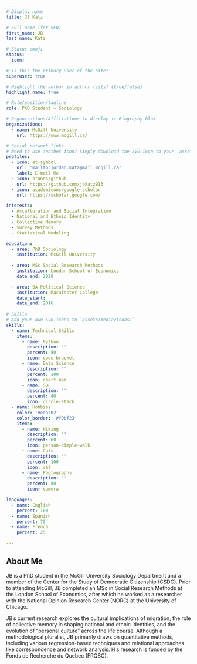 ```yaml
---
# Display name
title: JB Katz

# Full name (for SEO)
first_name: JB
last_name: Katz

# Status emoji
status:
  icon: 

# Is this the primary user of the site?
superuser: true

# Highlight the author in author lists? (true/false)
highlight_name: true

# Role/position/tagline
role: PhD Student ~ Sociology

# Organizations/Affiliations to display in Biography blox
organizations:
  - name: McGill University
    url: https://www.mcgill.ca/

# Social network links
# Need to use another icon? Simply download the SVG icon to your `assets/media/icons/` folder.
profiles:
  - icon: at-symbol
    url: 'mailto:jordan.katz@mail.mcgill.ca'
    label: E-mail Me
  - icon: brands/github
    url: https://github.com/jbkatz913
  - icon: academicons/google-scholar
    url: https://scholar.google.com/

interests:
  - Acculturation and Social Integration
  - National and Ethnic Identity
  - Collective Memory
  - Survey Methods
  - Statistical Modeling

education:
  - area: PhD Sociology
    institution: McGill University
    
  - area: MSc Social Research Methods
    institution: London School of Economics
    date_end: 2020

  - area: BA Political Science
    institution: Macalester College
    date_start: 
    date_end: 2016
   
# Skills
# Add your own SVG icons to `assets/media/icons/`
skills:
  - name: Technical Skills
    items:
      - name: Python
        description: ''
        percent: 80
        icon: code-bracket
      - name: Data Science
        description: ''
        percent: 100
        icon: chart-bar
      - name: SQL
        description: ''
        percent: 40
        icon: circle-stack
  - name: Hobbies
    color: '#eeac02'
    color_border: '#f0bf23'
    items:
      - name: Hiking
        description: ''
        percent: 60
        icon: person-simple-walk
      - name: Cats
        description: ''
        percent: 100
        icon: cat
      - name: Photography
        description: ''
        percent: 80
        icon: camera

languages:
  - name: English
    percent: 100
  - name: Spanish
    percent: 75
  - name: French
    percent: 25

---
```


## About Me

JB is a PhD student in the McGill University Sociology Department and a member of the Center for the Study of Democratic Citizenship (CSDC). Prior to attending McGill, JB completed an MSc in Social Research Methods at the London School of Economics, after which he worked as a researcher with the National Opinion Research Center (NORC) at the University of Chicago.   

JB’s current research explores the cultural implications of migration, the role of collective memory in shaping national and ethnic identities, and the evolution of “personal culture” across the life course. Although a methodological pluralist, JB primarily draws on quantitative methods, including various regression-based techniques and relational approaches like correspondence and network analysis. His research is funded by the Fonds de Recherche du Quebec (FRQSC). 

